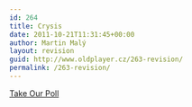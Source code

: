 ```yaml
---
id: 264
title: Crysis
date: 2011-10-21T11:31:45+00:00
author: Martin Malý
layout: revision
guid: http://www.oldplayer.cz/263-revision/
permalink: /263-revision/
---
```

<a name="pd_a_5602661"></a> 

<div class="PDS_Poll" id="PDI_container5602661" style="display:inline-block;">
</div>

<div id="PD_superContainer">
</div>

<noscript>
  <a href="http://polldaddy.com/poll/5602661">Take Our Poll</a>
</noscript>

<div id="google_plus_one">
  <g:plusone></g:plusone>
</div>

<div id="fb_send_like">
</div>